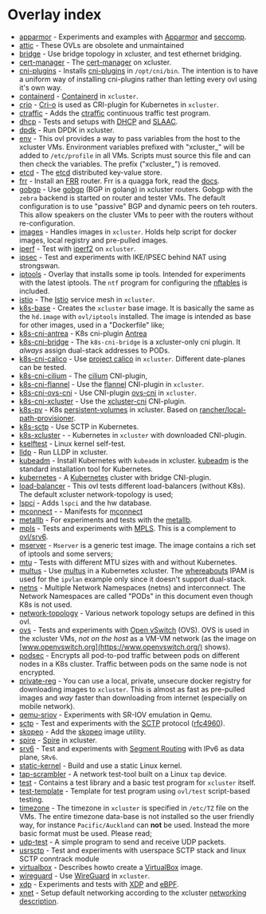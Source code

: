 # Overlay index

 * [apparmor](./apparmor/README.md) -  Experiments and examples with [Apparmor](https://apparmor.net/) and [seccomp](https://en.wikipedia.org/wiki/Seccomp). 
 * [attic](./attic/README.md) -  These OVLs are obsolete and unmaintained 
 * [bridge](./bridge/README.md) - Use bridge topology in xcluster, and test ethernet bridging.
 * [cert-manager](./cert-manager/README.md) -  The [cert-manager](https://github.com/jetstack/cert-manager) on xcluster. 
 * [cni-plugins](./cni-plugins/README.md) -  Installs [cni-plugins](https://github.com/containernetworking/plugins) in `/opt/cni/bin`. The intention is to have a uniform way of installing cni-plugins rather than letting every ovl using it's own way. 
 * [containerd](./containerd/README.md) -  [Containerd](https://containerd.io/) in `xcluster`. 
 * [crio](./crio/README.md) -  [Cri-o](https://github.com/cri-o/cri-o) is used as CRI-plugin for Kubernetes in `xcluster`. 
 * [ctraffic](./ctraffic/README.md) -  Adds the [ctraffic](https://github.com/Nordix/ctraffic) continuous traffic test program. 
 * [dhcp](./dhcp/README.md) -  Tests and setups with [DHCP](https://en.wikipedia.org/wiki/Dynamic_Host_Configuration_Protocol) and [SLAAC](https://en.wikipedia.org/wiki/IPv6#Stateless_address_autoconfiguration_(SLAAC)). 
 * [dpdk](./dpdk/README.md) -  Run DPDK in xcluster. 
 * [env](./env/README.md) -  This ovl provides a way to pass variables from the host to the xcluster VMs. Environment variables prefixed with "xcluster_" will be added to `/etc/profile` in all VMs. Scripts must source this file and can then check the variables. The prefix ("xcluster_") is removed. 
 * [etcd](./etcd/README.md) -  The [etcd](https://github.com/coreos/etcd) distributed key-value store. 
 * [frr](./frr/README.md) -  Install an [FRR](https://frrouting.org/) router. Frr is a quagga fork, read the [docs](http://docs.frrouting.org/en/latest/). 
 * [gobgp](./gobgp/README.md) -  Use [gobgp](https://github.com/osrg/gobgp) (BGP in golang) in xcluster routers. Gobgp with the `zebra` backend is started on router and tester VMs. The default configuration is to use "passive" BGP and dynamic peers on teh routers. This allow speakers on the cluster VMs to peer with the routers without re-configuration. 
 * [images](./images/README.md) -  Handles images in `xcluster`. Holds help script for docker images, local registry and pre-pulled images. 
 * [iperf](./iperf/README.md) -  Test with [iperf2](https://sourceforge.net/projects/iperf2/) on `xcluster`. 
 * [ipsec](./ipsec/README.md) -  Test and experiments with IKE/IPSEC behind NAT using strongswan. 
 * [iptools](./iptools/README.md) -  Overlay that installs some ip tools. Intended for experiments with the latest iptools. The `ntf` program for configuring the [nftables](https://netfilter.org/projects/nftables/index.html) is included. 
 * [istio](./istio/README.md) -  The [Istio](https://istio.io/) service mesh in `xcluster`. 
 * [k8s-base](./k8s-base/README.md) -  Creates the `xcluster` base image. It is basically the same as the `hd.image` with `ovl/iptools` installed. The image is intended as base for other images, used in a "Dockerfile" like; 
 * [k8s-cni-antrea](./k8s-cni-antrea/README.md) -  K8s cni-plugin [Antrea](https://github.com/antrea-io/antrea) 
 * [k8s-cni-bridge](./k8s-cni-bridge/README.md) -  The `k8s-cni-bridge` is a xcluster-only cni plugin. It *always* assign dual-stack addresses to PODs. 
 * [k8s-cni-calico](./k8s-cni-calico/README.md) -  Use [project calico](https://www.projectcalico.org/) in `xcluster`. Different date-planes can be tested. 
 * [k8s-cni-cilium](./k8s-cni-cilium/README.md) -  The [cilium](https://github.com/cilium/cilium) CNI-plugin, 
 * [k8s-cni-flannel](./k8s-cni-flannel/README.md) -  Use the [flannel](https://github.com/flannel-io/flannel) CNI-plugin in `xcluster`. 
 * [k8s-cni-ovs-cni](./k8s-cni-ovs-cni/README.md) -  Use CNI-plugin [ovs-cni](https://github.com/k8snetworkplumbingwg/ovs-cni) in `xcluster`. 
 * [k8s-cni-xcluster](./k8s-cni-xcluster/README.md) -  Use the [xcluster-cni](https://github.com/Nordix/xcluster-cni) CNI-plugin. 
 * [k8s-pv](./k8s-pv/README.md) -  K8s [persistent-volumes](https://kubernetes.io/docs/concepts/storage/persistent-volumes/) in xcluster. Based on [rancher/local-path-provisioner](https://github.com/rancher/local-path-provisioner). 
 * [k8s-sctp](./k8s-sctp/README.md) -  Use SCTP in Kubernetes. 
 * [k8s-xcluster](./k8s-xcluster/README.md) -  - Kubernetes in `xcluster` with downloaded CNI-plugin. 
 * [kselftest](./kselftest/README.md) -  Linux kernel self-test. 
 * [lldp](./lldp/README.md) - Run LLDP in xcluster.
 * [kubeadm](./kubeadm/README.md) -  Install Kubernetes with `kubeadm` in xcluster. [kubeadm](https://github.com/kubernetes/kubeadm) is the standard installation tool for Kubernetes. 
 * [kubernetes](./kubernetes/README.md) -  A [Kubernetes](https://kubernetes.io/) cluster with bridge CNI-plugin. 
 * [load-balancer](./load-balancer/README.md) -  This ovl tests different load-balancers (without K8s). The default xcluster network-topology is used; 
 * [lspci](./lspci/README.md) -  Adds `lspci` and the hw database. 
 * [mconnect](./mconnect/README.md) -  - Manifests for [mconnect](https://github.com/Nordix/mconnect) 
 * [metallb](./metallb/README.md) -  For experiments and tests with the [metallb](https://github.com/danderson/metallb). 
 * [mpls](./mpls/README.md) -  Tests and experiments with [MPLS](https://en.wikipedia.org/wiki/Multiprotocol_Label_Switching). This is a complement to [ovl/srv6](https://github.com/Nordix/xcluster/tree/master/ovl/srv6). 
 * [mserver](./mserver/README.md) -  `Mserver` is a generic test image. The image contains a rich set of iptools and some servers; 
 * [mtu](./mtu/README.md) -  Tests with different MTU sizes with and without Kubernetes. 
 * [multus](./multus/README.md) -  Use [multus](https://github.com/k8snetworkplumbingwg/multus-cni) in a Kubernetes xcluster. The [whereabouts](https://github.com/k8snetworkplumbingwg/whereabouts) IPAM is used for the `ipvlan` example only since it doesn't support dual-stack. 
 * [netns](./netns/README.md) -  Multiple Network Namespaces (netns) and interconnect. The Network Namespaces are called "PODs" in this document even though K8s is not used. 
 * [network-topology](./network-topology/README.md) -  Various network topology setups are defined in this ovl. 
 * [ovs](./ovs/README.md) -  Tests and experiments with [Open vSwitch](https://www.openvswitch.org/) (OVS). OVS is used in the xcluster VMs, *not on the host* as a VM-VM network (as the image on [www.openvswitch.org](https://www.openvswitch.org/) shows). 
 * [podsec](./podsec/README.md) -  Encrypts all pod-to-pod traffic between pods on different nodes in a K8s cluster. Traffic between pods on the same node is not encrypted. 
 * [private-reg](./private-reg/README.md) -  You can use a local, private, unsecure docker registry for downloading images to `xcluster`. This is almost as fast as pre-pulled images and *way* faster than downloading from internet (especially on mobile network). 
 * [qemu-sriov](./qemu-sriov/README.md) -  Experiments with SR-IOV emulation in Qemu. 
 * [sctp](./sctp/README.md) -  Test and experiments with the [SCTP](https://en.wikipedia.org/wiki/Stream_Control_Transmission_Protocol) protocol ([rfc4960](https://datatracker.ietf.org/doc/html/rfc4960)). 
 * [skopeo](./skopeo/README.md) -  Add the [skopeo](https://github.com/containers/skopeo) image utility. 
 * [spire](./spire/README.md) -  [Spire](https://spiffe.io/docs/latest/spire-about/spire-concepts/) in xcluster. 
 * [srv6](./srv6/README.md) -  Test and experiments with [Segment Routing](https://en.wikipedia.org/wiki/Segment_routing) with IPv6 as data plane, `SRv6`. 
 * [static-kernel](./static-kernel/README.md) -  Build and use a static Linux kernel. 
 * [tap-scrambler](./tap-scrambler/README.md) -  A network test-tool built on a Linux `tap` device. 
 * [test](./test/README.md) -  Contains a test library and a basic test program for `xcluster` itself. 
 * [test-template](./test-template/README.md) -  Template for test program using `ovl/test` script-based testing. 
 * [timezone](./timezone/README.md) -  The timezone in `xcluster` is specified in `/etc/TZ` file on the VMs. The entire timezone data-base is not installed so the user friendly way, for instance `Pacific/Auckland` can **not** be used. Instead the more basic format must be used. Please read; 
 * [udp-test](./udp-test/README.md) -  A simple program to send and receive UDP packets. 
 * [usrsctp](./usrsctp/README.md) -  Test and experiments with userspace SCTP stack and linux SCTP conntrack module 
 * [virtualbox](./virtualbox/README.md) -  Describes howto create a [VirtualBox](https://www.virtualbox.org/) image. 
 * [wireguard](./wireguard/README.md) -  Use [WireGuard](https://www.wireguard.com/) in `xcluster`. 
 * [xdp](./xdp/README.md) -  Experiments and tests with [XDP](https://en.wikipedia.org/wiki/Express_Data_Path) and [eBPF](https://ebpf.io/). 
 * [xnet](./xnet/README.md) -  Setup default networking according to the xcluster [networking description](../../doc/networking.md). 
